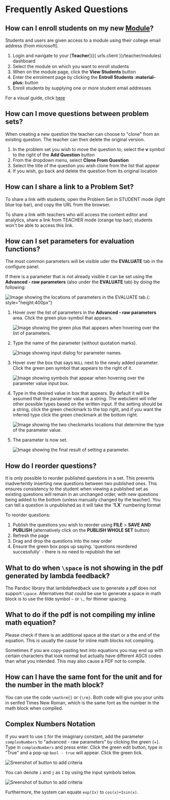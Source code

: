 # Frequently Asked Questions

## How can I enroll students on my new [Module](../../terminology.md#modules)?

Students and users are given access to a module using their college email address (from microsoft).

1. Login and navigate to your [**Teacher**]({{ urls.client }}/teacher/modules) dashboard
2. Select the module on which you want to enroll students
3. When on the module page, click the **View Students** button
4. Enter the enrolment page by clicking the **Entroll Students :material-plus:** button
5. Enroll students by supplying one or more student email addresses

For a visual guide, click [here](./gettingstarted.md#enrolling-students)

## How can I move questions between problem sets?

When creating a new question the teacher can choose to "clone" from an existing question. The teacher can then delete the original version.

1. In the problem set you wish to move the question to, select the **v** symbol to the right of the **Add Question** button
2. From the dropdown menu, select **Clone From Question**
3. Select the title of the question you wish clone from the list that appear
4. If you wish, go back and delete the question from its original location

## How can I share a link to a Problem Set?

To share a link with students, open the Problem Set in STUDENT mode (light blue top bar), and copy the URL from the browser.

To share a link with teachers who will access the content editor and analytics, share a link from TEACHER mode (orange top bar); students won't be able to access this link.

## How can I set parameters for evaluation functions?

The most common parameters will be visible uder the **EVALUATE** tab in the configure panel.

If there is a parameter that is not already visible it can be set using the **Advanced - raw parameters** (also under the **EVALUATE** tab) by doing the following:

![Image showing the locations of parameters in the EVALUATE tab.](images/set_parameter_1.png){: style="height:400px"}

1. Hover over the list of parameters in the **Advanced - raw parameters** area. Click the green plus-symbol that appears.

    ![Image showing the green plus that appears when hovering over the list of parameters.](images/set_parameter_2.png)

2. Type the name of the parameter (without quotation marks).

    ![Image showing input dialog for parameter names.](images/set_parameter_3.png)

3. Hover over the box that says `NULL` next to the newly added parameter. Click the green pen symbol that appears to the right of it.

    ![Image showing symbols that appear when hovering over the parameter value input box.](images/set_parameter_4.png)

4. Type in the desired value in box that appears. By default it will be assumed that the parameter value is a string. The webclient will infer other possible types based on the written input. If the setting should be a string, click the green checkmark to the top right, and if you want the inferred type click the green checkmark at the bottom right.

    ![Image showing the two checkmarks locations that determine the type of the parameter value.](images/set_parameter_5.png)

5. The parameter is now set.

    ![Image showing the final result of setting a parameter.](images/set_parameter_6.png)

## How do I reorder questions?

It is only possible to reorder published questions in a set. This prevents inadvertently inserting new questions between two published ones. This ensures consistency to the student when viewing a published set as existing questions will remain in an unchanged order, with new questions being added to the bottom (unless manually changed by the teacher). You can tell a question is unpublished as it will take the '**1.X**' numbering format

To reorder questions:

1. Publish the questions you wish to reorder using **FILE** > **SAVE AND PUBLISH** (alternatively click on the **PUBLISH WHOLE SET** button)
2. Refresh the page
3. Drag and drop the questions into the new order
4. Ensure the green box pops up saying: 'questions reordered successfully' - there is no need to republish the set

## What to do when `\space` is not showing in the pdf generated by lambda feedback?

The Pandoc library that lambdafeedback use to generate a pdf does not support `\space`. Alternatives that could be use to generate a space in math block is to use the tilde symbol `~` or `\,` for thinner spacing.

## What to do if the pdf is not compiling my inline math equation?

Please check if there is an additional space at the start or a the end of the equation. This is usually the cause for inline math blocks not compiling.
  
Sometimes if you are copy-pasting text into equations you may end up with certain characters that look normal but actually have different ASCII codes than what you intended. This may also cause a PDF not to compile.

## How can I have the same font for the unit and for the number in the math block?

You can use the code `\mathrm{}` or `{\rm}`. Both code will give you your units in serifed Times New Roman, which is the same font as the number in the math block when compiled.

## Complex Numbers Notation

If you want to use `I` for the imaginary constant, add the parameter `complexNumbers` to "advanced - raw parameters" by clicking the green (+). Type in `complexNumbers` and press enter. Click the green edit button, type in "True" and a pop-up `bool - true` will appear. Click the green tick.

![Sreenshot of button to add criteria](images/complexNumbersv2.png)

You can denote `i` and `j` as `I` by using the input symbols below. 

![Sreenshot of button to add criteria](images/complexNumbersv3.png)

Furthermore, the system can equate `exp(Ix)` to `cos(x)+Isin(x)`.
